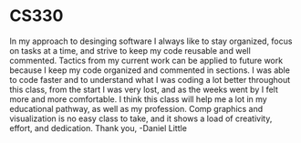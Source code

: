 # CS330

In my approach to desinging software I always like to stay organized, focus on tasks at a time,
and strive to keep my code reusable and well commented. Tactics from my current work can be 
applied to future work because I keep my code organized and commented in sections. I was able to
code faster and to understand what I was coding a lot better throughout this class, from the start
I was very lost, and as the weeks went by I felt more and more comfortable.
I think this class will help me a lot in my educational pathway, as well as my profession. Comp graphics
and visualization is no easy class to take, and it shows a load of creativity, effort, and dedication.
Thank you,
-Daniel Little
